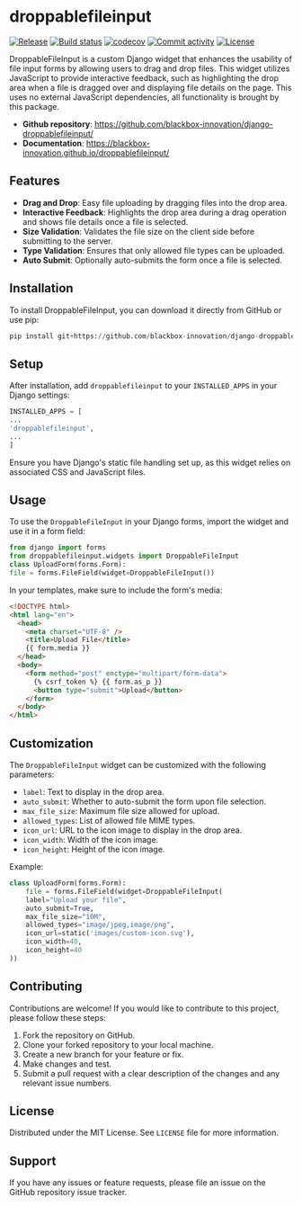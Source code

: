 # droppablefileinput


[![Release](https://img.shields.io/github/v/release/blackbox-innovation/django-droppablefileinput)](https://img.shields.io/github/v/release/blackbox-innovation/django-droppablefileinput)
[![Build status](https://img.shields.io/github/actions/workflow/status/blackbox-innovation/django-droppablefileinput/main.yml?branch=main)](https://github.com/blackbox-innovation/django-droppablefileinput/actions/workflows/main.yml?query=branch%3Amain)
[![codecov](https://codecov.io/gh/blackbox-innovation/django-droppablefileinput/branch/main/graph/badge.svg)](https://codecov.io/gh/blackbox-innovation/django-droppablefileinput)
[![Commit activity](https://img.shields.io/github/commit-activity/m/blackbox-innovation/django-droppablefileinput)](https://img.shields.io/github/commit-activity/m/blackbox-innovation/django-droppablefileinput)
[![License](https://img.shields.io/github/license/blackbox-innovation/django-droppablefileinput)](https://img.shields.io/github/license/blackbox-innovation/django-droppablefileinput)


DroppableFileInput is a custom Django widget that enhances the usability of file input forms by allowing users to drag and drop files. This widget utilizes JavaScript to provide interactive feedback, such as highlighting the drop area when a file is dragged over and displaying file details on the page. This uses no external JavaScript dependencies, all functionality is brought by this package.


- **Github repository**: <https://github.com/blackbox-innovation/django-droppablefileinput/>
- **Documentation**: <https://blackbox-innovation.github.io/droppablefileinput/>

## Features

- **Drag and Drop**: Easy file uploading by dragging files into the drop area.
- **Interactive Feedback**: Highlights the drop area during a drag operation and shows file details once a file is selected.
- **Size Validation**: Validates the file size on the client side before submitting to the server.
- **Type Validation**: Ensures that only allowed file types can be uploaded.
- **Auto Submit**: Optionally auto-submits the form once a file is selected.

## Installation

To install DroppableFileInput, you can download it directly from GitHub or use pip:
```python
pip install git+https://github.com/blackbox-innovation/django-droppablefileinput.git
```


Setup
-----
After installation, add `droppablefileinput` to your `INSTALLED_APPS` in your Django settings:


```python
INSTALLED_APPS = [
...
'droppablefileinput',
...
]
```


Ensure you have Django's static file handling set up, as this widget relies on associated CSS and JavaScript files.


Usage
-----
To use the `DroppableFileInput` in your Django forms, import the widget and use it in a form field:


```python
from django import forms
from droppablefileinput.widgets import DroppableFileInput
class UploadForm(forms.Form):
file = forms.FileField(widget=DroppableFileInput())
```


In your templates, make sure to include the form's media:


```html
<!DOCTYPE html>
<html lang="en">
  <head>
    <meta charset="UTF-8" />
    <title>Upload File</title>
    {{ form.media }}
  </head>
  <body>
    <form method="post" enctype="multipart/form-data">
      {% csrf_token %} {{ form.as_p }}
      <button type="submit">Upload</button>
    </form>
  </body>
</html>


```
Customization
-------------


The `DroppableFileInput` widget can be customized with the following parameters:
- `label`: Text to display in the drop area.
- `auto_submit`: Whether to auto-submit the form upon file selection.
- `max_file_size`: Maximum file size allowed for upload.
- `allowed_types`: List of allowed file MIME types.
- `icon_url`: URL to the icon image to display in the drop area.
- `icon_width`: Width of the icon image.
- `icon_height`: Height of the icon image.

Example:


```python
class UploadForm(forms.Form):
    file = forms.FileField(widget=DroppableFileInput(
    label="Upload your file",
    auto_submit=True,
    max_file_size="10M",
    allowed_types="image/jpeg,image/png",
    icon_url=static('images/custom-icon.svg'),
    icon_width=40,
    icon_height=40
))
```
Contributing
------------
Contributions are welcome! If you would like to contribute to this project, please follow these steps:
1. Fork the repository on GitHub.
2. Clone your forked repository to your local machine.
3. Create a new branch for your feature or fix.
4. Make changes and test.
5. Submit a pull request with a clear description of the changes and any relevant issue numbers.

License
-------
Distributed under the MIT License. See `LICENSE` file for more information.


Support
-------
If you have any issues or feature requests, please file an issue on the GitHub repository issue tracker.